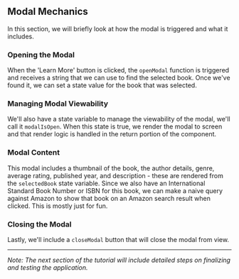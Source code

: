 ## Modal Mechanics

In this section, we will briefly look at how the modal is triggered and what it includes.

### Opening the Modal
When the 'Learn More' button is clicked, the `openModal` function is triggered and receives a string that we can use to find the selected book. Once we've found it, we can set a state value for the book that was selected.

### Managing Modal Viewability
We'll also have a state variable to manage the viewability of the modal, we'll call it `modalIsOpen`. When this state is true, we render the modal to screen and that render logic is handled in the return portion of the component.

### Modal Content
This modal includes a thumbnail of the book, the author details, genre, average rating, published year, and description - these are rendered from the `selectedBook` state variable. Since we also have an International Standard Book Number or ISBN for this book, we can make a naive query against Amazon to show that book on an Amazon search result when clicked. This is mostly just for fun.

### Closing the Modal
Lastly, we'll include a `closeModal` button that will close the modal from view.

---
*Note: The next section of the tutorial will include detailed steps on finalizing and testing the application.*
